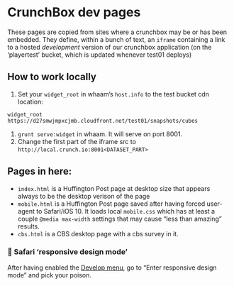 # CrunchBox dev pages

These pages are copied from sites where a crunchbox may be or has been embedded. They define, within a bunch of text, an `iframe` containing a link to a hosted *development* version of our crunchbox application (on the ‘playertest’ bucket, which is updated whenever test01 deploys)

## How to work locally

1. Set your `widget_root` in whaam’s `host.info` to the test bucket cdn location:

  ```
  widget_root https://d27smwjmpxcjmb.cloudfront.net/test01/snapshots/cubes
  ```
1. `grunt serve:widget` in whaam. It will serve on port 8001.
1. Change the first part of the iframe src to `http://local.crunch.io:8001<DATASET_PART>`

## Pages in here:

- `index.html` is a Huffington Post page at desktop size that appears always to be the desktop verison of the page
- `mobile.html` is a Huffington Post page saved after having forced user-agent to Safari/iOS 10. It loads local `mobile.css` which has at least a couple `@media max-width` settings that may cause “less than amazing” results.
- `cbs.html` is a CBS desktop page with a cbs survey in it.

### :iphone: Safari ‘responsive design mode’

After having enabled the [Develop menu](https://support.apple.com/kb/PH21491?locale=en_US), go to “Enter responsive design mode” and pick your poison. 
